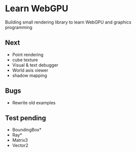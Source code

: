 # Learn WebGPU

Building small rendering library to learn WebGPU and graphics programming

## Next
 - Point rendering
 - cube texture
 - Visual & text debugger
 - World axis viewer
 - shadow mapping

## Bugs
 - Rewrite old examples

## Test pending
 - BoundingBox*
 - Ray*
 - Matrix3
 - Vector2
